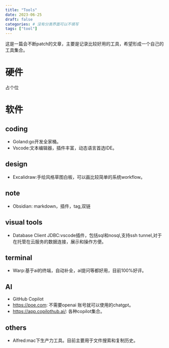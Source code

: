```yaml
---
title: "Tools"
date: 2023-06-25
draft: false
categories: # 没有分类界面可以不填写
tags: ["tool"]
---
```

这是一篇会不断patch的文章，主要是记录比较好用的工具，希望形成一个自己的工具集合。

# 硬件
占个位
# 软件
## coding
- Goland:go开发全家桶。
- Vscode:文本编辑器，插件丰富，动态语言首选IDE。
## design
- Excalidraw:手绘风格草图白板，可以画比较简单的系统workflow。
## note
- Obsidian: markdown，插件，tag,双链
## visual tools
- Database Client JDBC:vscode插件，包括sql和nosql,支持ssh tunnel,对于在托管在云服务的数据连接，展示和操作方便。
## terminal
- Warp:基于ai的终端，自动补全，ai提问等都好用，目前100%好评。
## AI
- GitHub Copilot
- https://poe.com: 不需要openai 账号就可以使用的chatgpt。
- https://app.copilothub.ai/: 各种copilot集合。
## others
- Alfred:mac下生产力工具。目前主要用于文件搜索和复制历史。